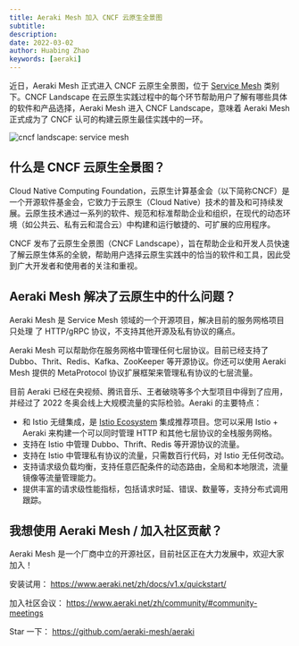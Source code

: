 ```yaml
---
title: Aeraki Mesh 加入 CNCF 云原生全景图
subtitle: 
description:  
date: 2022-03-02
author: Huabing Zhao
keywords: [aeraki]
---
```


近日，Aeraki Mesh 正式进入 CNCF 云原生全景图，位于 [Service Mesh](https://landscape.cncf.io/card-mode?category=service-mesh&grouping=category) 类别下。CNCF Landscape 在云原生实践过程中的每个环节帮助用户了解有哪些具体的软件和产品选择，Aeraki Mesh 进入 CNCF Landscape，意味着 Aeraki Mesh 正式成为了 CNCF 认可的构建云原生最佳实践中的一环。

![cncf landscape: service mesh](landscape.png)

## 什么是 CNCF 云原生全景图？

Cloud Native Computing Foundation，云原生计算基金会（以下简称CNCF）是一个开源软件基金会，它致力于云原生（Cloud Native）技术的普及和可持续发展。云原生技术通过一系列的软件、规范和标准帮助企业和组织，在现代的动态环境（如公共云、私有云和混合云）中构建和运行敏捷的、可扩展的应用程序。

CNCF 发布了云原生全景图（CNCF Landscape），旨在帮助企业和开发人员快速了解云原生体系的全貌，帮助用户选择云原生实践中的恰当的软件和工具，因此受到广大开发者和使用者的关注和重视。

## Aeraki Mesh 解决了云原生中的什么问题？

Aeraki Mesh 是 Service Mesh 领域的一个开源项目，解决目前的服务网格项目只处理 了 HTTP/gRPC 协议，不支持其他开源及私有协议的痛点。

Aeraki Mesh 可以帮助你在服务网格中管理任何七层协议。目前已经支持了 Dubbo、Thrit、Redis、Kafka、ZooKeeper 等开源协议。你还可以使用 Aeraki Mesh 提供的 MetaProtocol 协议扩展框架来管理私有协议的七层流量。

目前 Aeraki 已经在央视频、腾讯音乐、王者破晓等多个大型项目中得到了应用，并经过了 2022 冬奥会线上大规模流量的实际检验。Aeraki 的主要特点：
* 和 Istio 无缝集成，是 [Istio Ecosystem](https://istio.io/latest/about/ecosystem/) 集成推荐项目。您可以采用 Istio + Aeraki 来构建一个可以同时管理 HTTP 和其他七层协议​的全栈服务网格。​
* 支持在 Istio 中管理 Dubbo、Thrift、Redis 等开源协议的流量。
* 支持在 Istio 中管理私有协议的流量，只需数百行代码，对 Istio 无任何改动。
* 支持请求级负载均衡，支持任意匹配条件的动态路由，全局和本地限流，流量镜像等流量管理能力。
* 提供丰富的请求级性能指标，包括请求时延、错误、数量等，支持分布式调用跟踪。

## 我想使用 Aeraki Mesh / 加入社区贡献？

Aeraki Mesh 是一个厂商中立的开源社区，目前社区正在大力发展中，欢迎大家加入！

安装试用： https://www.aeraki.net/zh/docs/v1.x/quickstart/

加入社区会议： https://www.aeraki.net/zh/community/#community-meetings

Star 一下： https://github.com/aeraki-mesh/aeraki



